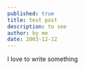 ```yaml
---
published: true
title: test post
description: to see
author: by me
date: 2003-12-12
---
```

I love to write something